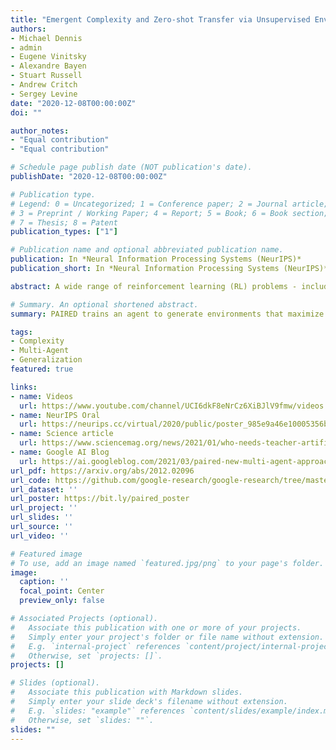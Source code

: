 ```yaml
---
title: "Emergent Complexity and Zero-shot Transfer via Unsupervised Environment Design"
authors:
- Michael Dennis
- admin
- Eugene Vinitsky
- Alexandre Bayen 
- Stuart Russell
- Andrew Critch
- Sergey Levine
date: "2020-12-08T00:00:00Z"
doi: ""

author_notes:
- "Equal contribution"
- "Equal contribution"

# Schedule page publish date (NOT publication's date).
publishDate: "2020-12-08T00:00:00Z"

# Publication type.
# Legend: 0 = Uncategorized; 1 = Conference paper; 2 = Journal article;
# 3 = Preprint / Working Paper; 4 = Report; 5 = Book; 6 = Book section;
# 7 = Thesis; 8 = Patent
publication_types: ["1"]

# Publication name and optional abbreviated publication name.
publication: In *Neural Information Processing Systems (NeurIPS)*
publication_short: In *Neural Information Processing Systems (NeurIPS)* **Oral (top 1% of submissions)**

abstract: A wide range of reinforcement learning (RL) problems - including robustness, transfer learning, unsupervised RL, and emergent complexity - require specifying a distribution of tasks or environments in which a policy will be trained. However, creating a useful distribution of environments is error prone, and takes a significant amount of developer time and effort. We propose Unsupervised Environment Design (UED) as an alternative paradigm, where developers provide environments with unknown parameters, and these parameters are used to automatically produce a distribution over valid, solvable environments. Existing approaches to automatically generating environments suffer from common failure modes; domain randomization cannot generate structure or adapt the difficulty of the environment to the agent's learning progress, and minimax adversarial training leads to worst-case environments that are often unsolvable. To generate structured, solvable environments for our protagonist agent, we introduce a second, antagonist agent that is allied with the environment-generating adversary. The adversary is motivated to generate environments which maximize regret, defined as the difference between the protagonist and antagonist agent's return. We call our technique Protagonist Antagonist Induced Regret Environment Design (PAIRED). Our experiments demonstrate that PAIRED produces a natural curriculum of increasingly complex environments, and PAIRED agents achieve higher zero-shot transfer performance when tested in highly novel environments.

# Summary. An optional shortened abstract.
summary: PAIRED trains an agent to generate environments that maximize regret between a pair of learning agents. This creates feasible yet challenging environments, which exploit weaknesses in the agents to make them more robust. PAIRED significantly improves generalization to novel tasks.

tags:
- Complexity
- Multi-Agent
- Generalization
featured: true

links:
- name: Videos
  url: https://www.youtube.com/channel/UCI6dkF8eNrCz6XiBJlV9fmw/videos
- name: NeurIPS Oral
  url: https://neurips.cc/virtual/2020/public/poster_985e9a46e10005356bbaf194249f6856.html
- name: Science article
  url: https://www.sciencemag.org/news/2021/01/who-needs-teacher-artificial-intelligence-designs-lesson-plans-itself
- name: Google AI Blog
  url: https://ai.googleblog.com/2021/03/paired-new-multi-agent-approach-for.html
url_pdf: https://arxiv.org/abs/2012.02096
url_code: https://github.com/google-research/google-research/tree/master/social_rl/adversarial_env
url_dataset: ''
url_poster: https://bit.ly/paired_poster
url_project: ''
url_slides: ''
url_source: ''
url_video: ''

# Featured image
# To use, add an image named `featured.jpg/png` to your page's folder. 
image:
  caption: ''
  focal_point: Center
  preview_only: false

# Associated Projects (optional).
#   Associate this publication with one or more of your projects.
#   Simply enter your project's folder or file name without extension.
#   E.g. `internal-project` references `content/project/internal-project/index.md`.
#   Otherwise, set `projects: []`.
projects: []

# Slides (optional).
#   Associate this publication with Markdown slides.
#   Simply enter your slide deck's filename without extension.
#   E.g. `slides: "example"` references `content/slides/example/index.md`.
#   Otherwise, set `slides: ""`.
slides: ""
---
```




